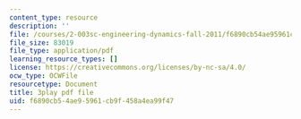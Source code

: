 ```yaml
---
content_type: resource
description: ''
file: /courses/2-003sc-engineering-dynamics-fall-2011/f6890cb54ae95961cb9f458a4ea99f47_cd8lDtAtJbE.pdf
file_size: 83019
file_type: application/pdf
learning_resource_types: []
license: https://creativecommons.org/licenses/by-nc-sa/4.0/
ocw_type: OCWFile
resourcetype: Document
title: 3play pdf file
uid: f6890cb5-4ae9-5961-cb9f-458a4ea99f47
---
```

